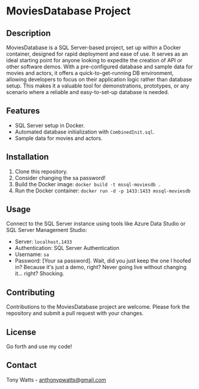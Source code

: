 # MoviesDatabase Project

## Description
MoviesDatabase is a SQL Server-based project, set up within a Docker container, designed for rapid deployment and ease of use. It serves as an ideal starting point for anyone looking to expedite the creation of API or other software demos. With a pre-configured database and sample data for movies and actors, it offers a quick-to-get-running DB environment, allowing developers to focus on their application logic rather than database setup. This makes it a valuable tool for demonstrations, prototypes, or any scenario where a reliable and easy-to-set-up database is needed.
## Features
- SQL Server setup in Docker.
- Automated database initialization with `CombinedInit.sql`.
- Sample data for movies and actors.

## Installation
1. Clone this repository.
2. Consider changing the sa password!
2. Build the Docker image: `docker build -t mssql-moviesdb .`
3. Run the Docker container: `docker run -d -p 1433:1433 mssql-moviesdb`

## Usage
Connect to the SQL Server instance using tools like Azure Data Studio or SQL Server Management Studio:
- Server: `localhost,1433`
- Authentication: SQL Server Authentication
- Username: `sa`
- Password: [Your sa password]. Wait, did you just keep the one I hoofed in? Because it's just a demo, right? Never going live without changing it... right? Shocking.

## Contributing
Contributions to the MoviesDatabase project are welcome. Please fork the repository and submit a pull request with your changes.

## License
Go forth and use my code!

## Contact
Tony Watts - anthonypwatts@gmail.com
